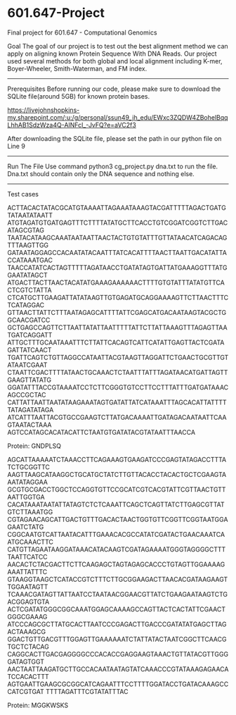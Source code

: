 # 601.647-Project
Final project for 601.647 - Computational Genomics

Goal
The goal of our project is to test out the best alignment method we can apply on aligning known Protein Sequence With DNA Reads. Our project used several methods for both global and local alignment including K-mer, Boyer-Wheeler, Smith-Waterman, and FM index.

________________
Prerequisites
Before running our code, please make sure to download the SQLite file(around 5GB) for known protein bases.

https://livejohnshopkins-my.sharepoint.com/:u:/g/personal/ssun49_jh_edu/EWxc3ZQDW4ZBohelBqqLhhAB1SdzWza4Q-AINFcl_-JvFQ?e=aVC2f3

After downloading the SQLite file, please set the path in our python file on Line 9
 
________________
Run The File
Use command  python3 cg_project.py dna.txt  to run the file. Dna.txt should contain only the DNA sequence and nothing else.

________________
Test cases

ACTTACACTATACGCATGTAAAATTAGAAATAAAGTACGATTTTTAGACTGATGTATAATATAATT
ATGTAGATGTGATGAGTTTCTTTTATATGCTTCACCTGTCGGATCGGTCTTGACATAGCGTAG
TAATACATAAGCAAATAATAATTAACTACTGTGTATTTGTTATAACATCAGACAGTTTAAGTTGG
GATAATAGGAGCCACAATATACAATTTATCACATTTTAACTTAATTGACATATTACCATAAATGAC
TAACCATATCACTAGTTTTTAGATAACCTGATATAGTGATTATGAAAGGTTTATGGAATATAGCT
ATGACTTACTTAACTACATATGAAAGAAAAAACTTTTGTGTATTTATATGTTCACTCGTCTATTA
CTCATGCTTGAAGATTATATAAGTTGTGAGATGCAGGAAAAGTTCTTAACTTTCTCATAGGAC
GTTAACTTATTCTTTAATAGAGCATTTTATTCGAGCATGACAATAAGTACGCTGGCAACGATCC
GCTGAGCCAGTTCTTAATTATATTAATTTTTATTCTTATTAAAGTTTAGAGTTAATGATCAGGATT
ATTGCTTTGCAATAAATTTCTTATTCACAGTCATTCATATTGAGTTACTCGATAGATTATCAACT
TGATTCAGTCTGTTAGGCCATAATTACGTAAGTTAGGATTCTGAACTGCGTTGTATAATCGAAT
CTAATTCGACTTTTATAACTGCAAACTCTAATTTATTTAGATAACATGATTAGTTGAAGTTATATG
GGATATTTACCGTAAAATCCTCTTCGGGTGTCCTTCCTTTATTTGATGATAAACAGCCGCTAC
CATTATTAATTAATATAAGAAATAGTGATATTATCATAAATTTAGCACATTATTTTTATAGATATAGA
ATCATTTAATTACGTGCCGAAGTCTTATGACAAAATTGATAGACAATAATTCAAGTAATACTAAA
AGTCCATAGCACATACATTCTAATGTGATATACGTATAATTTAACCA

Protein: GNDPLSQ


AGCATTAAAAATCTAAACCTTCAGAAAGTGAAGATCCCGAGTATAGACCTTTATCTGCGGTTC
AAGTTAAGCATAAGGCTGCATGCTATCTTGTTACACCTACACTGCTCGAAGTAAATATAGGAA
GCGTGCGACCTGGCTCCAGGTGTTCCGCATCGTCACGTATTCGTTAACTGTTAATTGGTGA
CACATAAATAATATTATAGTCTCTCAAATTCAGCTCAGTTATCTTGAGCGTTATGTCTTAAATGG
CGTAGAACAGCATTGACTGTTTGACACTAACTGGTGTTCGGTTCGGTAATGGAGAATCTATG
CGGCAATGTCATTAATACATTTGAAACACGCCATATCGATACTGAACAAATCAATGCAAACTTC
CATGTTAGAATAAGGATAAACATACAAGTCGATAGAAAATGGGTAGGGGCTTTTAATTCATCC
AACACTCTACGACTTCTTCAAGAGCTAGTAGAGCACCCTGTAGTTGGAAAAGAAATTATTTC
GTAAGGTAAGCTCATACCGTCTTTCTTGCGGAAGACTTAACACGATAAGAAGTTGGAATAGTT
TCAAACGATAGTTATTAATCCTAATAACGGAACGTTATCTGAAGAATAAGTCTGACGGAGTGTA
ACTCGATATGGGCGGCAAATGGAGCAAAAGCCAGTTACTCACTATTCGAACTGGGCGAAAG
ATCCCAGCGCTTATGCACTTAATCCCGAGACTTGACCCGATATATGAGCTTAGACTAAAGCG
GGACTGTTGACGTTTGGAGTTGAAAAAATCTATTATACTAATCGGCTTCAACGTGCTCTACAG
CAGGCACTTGACGAGGGGCCCACACCGAGGAAGTAAACTGTTATACGTTGGGGATAGTGGT
AACTAATTAAGATGCTTGCCACAATAATAGTATCAAACCCGTATAAAGAGAACATCCACACTTT
AGTGAATTGAAGCGCGGCATCAGAATTTCCTTTTGGATACCTGATACAAAGCCCATCGTGAT
TTTTAGATTTCGTATATTTAC

Protein: MGGKWSKS
